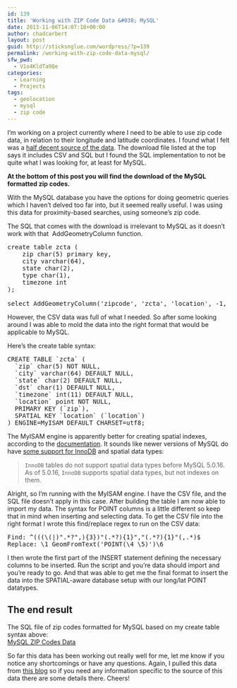 ```yaml
---
id: 139
title: 'Working with ZIP Code Data &#038; MySQL'
date: 2013-11-06T14:07:18+00:00
author: chadcarbert
layout: post
guid: http://sticksnglue.com/wordpress/?p=139
permalink: /working-with-zip-code-data-mysql/
sfw_pwd:
  - V1o4KldTa9Qe
categories:
  - Learning
  - Projects
tags:
  - geolocation
  - mysql
  - zip code
---
```

I&#8217;m working on a project currently where I need to be able to use zip code data, in relation to their longitude and latitude coordinates. I found what I felt was a <a title="Zip Code Data Download" href="http://www.boutell.com/zipcodes/" target="_blank">half decent source of the data</a>. The download file listed at the top says it includes CSV and SQL but I found the SQL implementation to not be quite what I was looking for, at least for MySQL.

**At the bottom of this post you will find the download of the MySQL formatted zip codes.**

With the MySQL database you have the options for doing geometric queries which I haven&#8217;t delved too far into, but it seemed really useful. I was using this data for proximity-based searches, using someone&#8217;s zip code.

The SQL that comes with the download is irrelevant to MySQL as it doesn&#8217;t work with that  <span class="lang:default decode:true  crayon-inline">AddGeometryColumn</span> function.

<pre class="lang:mysql decode:true">create table zcta (
    zip char(5) primary key,
    city varchar(64),
    state char(2),
    type char(1),
    timezone int
);

select AddGeometryColumn('zipcode', 'zcta', 'location', -1, 'POINT', 2);</pre>

However, the CSV data was full of what I needed. So after some looking around I was able to mold the data into the right format that would be applicable to MySQL.

Here&#8217;s the create table syntax:

<pre class="lang:mysql decode:true">CREATE TABLE `zcta` (
  `zip` char(5) NOT NULL,
  `city` varchar(64) DEFAULT NULL,
  `state` char(2) DEFAULT NULL,
  `dst` char(1) DEFAULT NULL,
  `timezone` int(11) DEFAULT NULL,
  `location` point NOT NULL,
  PRIMARY KEY (`zip`),
  SPATIAL KEY `location` (`location`)
) ENGINE=MyISAM DEFAULT CHARSET=utf8;</pre>

The MyISAM engine is apparently better for creating spatial indexes, according to the <a title="MySQL Documentation - Creating Spatial Indexes" href="http://dev.mysql.com/doc/refman/5.1/en/creating-spatial-indexes.html" target="_blank">documentation</a>. It sounds like newer versions of MySQL do have <a title="Restrictions of InnoDB" href="http://dev.mysql.com/doc/refman/5.0/en/innodb-restrictions.html#idm47194372455840" target="_blank">some support for InnoDB</a> and spatial data types:

> `InnoDB` tables do not support spatial data types before MySQL 5.0.16. As of 5.0.16, `InnoDB` supports spatial data types, but not indexes on them.

Alright, so I&#8217;m running with the MyISAM engine. I have the CSV file, and the SQL file doesn&#8217;t apply in this case. After building the table I am now able to import my data. The syntax for POINT columns is a little different so keep that in mind when inserting and selecting data. To get the CSV file into the right format I wrote this find/replace regex to run on the CSV data:

<pre class="lang:default decode:true">Find: ^(((\(|)".*?",){3})"(.*?){1}","(.*?){1}"(,.*)$
Replace: \1 GeomFromText('POINT(\4 \5)')\6</pre>

I then wrote the first part of the INSERT statement defining the necessary columns to be inserted. Run the script and you&#8217;re data should import and you&#8217;re ready to go. And that was able to get me the final format to insert the data into the SPATIAL-aware database setup with our long/lat POINT datatypes.

## The end result

The SQL file of zip codes formatted for MySQL based on my create table syntax above:  
[MySQL ZIP Codes Data](http://sticksnglue.com/uploads/2013/11/zipcode.sql_.zip)

So far this data has been working out really well for me, let me know if you notice any shortcomings or have any questions. Again, I pulled this data from <a href="http://www.boutell.com/zipcodes/" target="_blank">this blog</a> so if you need any information specific to the source of this data there are some details there. Cheers!